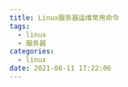 ```yaml
---
title: Linux服务器运维常用命令
tags:
  - linux
  - 服务器
categories:
  - linux
date: 2021-08-11 17:22:06
---
```


